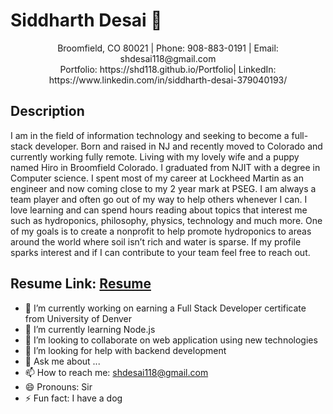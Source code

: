 
# Siddharth Desai 👋

<p align="center"> Broomfield, CO 80021 | Phone: 908-883-0191 | Email: shdesai118@gmail.com
  <br/>
Portfolio: https://shd118.github.io/Portfolio| LinkedIn: https://www.linkedin.com/in/siddharth-desai-379040193/ </p>

## Description
I am in the field of information technology and seeking to become a full-stack developer. Born and raised in NJ and recently moved to Colorado and currently working fully remote. Living with my lovely wife and a puppy named Hiro in Broomfield Colorado. I graduated from NJIT with a degree in Computer science. I spent most of my career at Lockheed Martin as an engineer and now coming close to my 2 year mark at PSEG. I am always a team player and often go out of my way to help others whenever I can. I love learning and can spend hours reading about topics that interest me such as hydroponics, philosophy, physics, technology and much more. One of my goals is to create a nonprofit to help promote hydroponics to areas around the world where soil isn’t rich and water is sparse. If my profile sparks interest and if I can contribute to your team feel free to reach out.

## Resume Link: [Resume](https://docs.google.com/document/d/1Ij2VfBNSyzIZ9crEK5QgT4pa1x6CXntlaTtKN9yqx_M/edit?usp=sharing)


- 🔭 I’m currently working on earning a Full Stack Developer certificate from University of Denver
- 🌱 I’m currently learning Node.js
- 👯 I’m looking to collaborate on web application using new technologies
- 🤔 I’m looking for help with backend development 
- 💬 Ask me about ...
- 📫 How to reach me: shdesai118@gmail.com
- 😄 Pronouns: Sir
- ⚡ Fun fact: I have a dog
